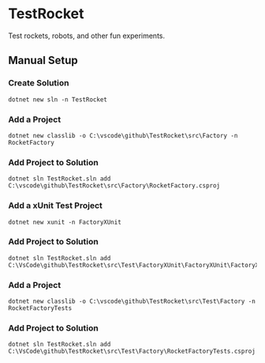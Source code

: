 # TestRocket
Test rockets, robots, and other fun experiments.

## Manual Setup

### Create Solution

```shell
dotnet new sln -n TestRocket
```

### Add a Project

```shell
dotnet new classlib -o C:\vscode\github\TestRocket\src\Factory -n RocketFactory
```

### Add Project to Solution

```shell
dotnet sln TestRocket.sln add C:\vscode\github\TestRocket\src\Factory\RocketFactory.csproj
```

### Add a xUnit Test Project

```shell
dotnet new xunit -n FactoryXUnit
```


### Add Project to Solution

```shell
dotnet sln TestRocket.sln add C:\VsCode\github\TestRocket\src\Test\FactoryXUnit\FactoryXUnit\FactoryXUnit.csproj
```


### Add a Project

```shell
dotnet new classlib -o C:\vscode\github\TestRocket\src\Test\Factory -n RocketFactoryTests
```


### Add Project to Solution

```shell
dotnet sln TestRocket.sln add C:\VsCode\github\TestRocket\src\Test\Factory\RocketFactoryTests.csproj
```
